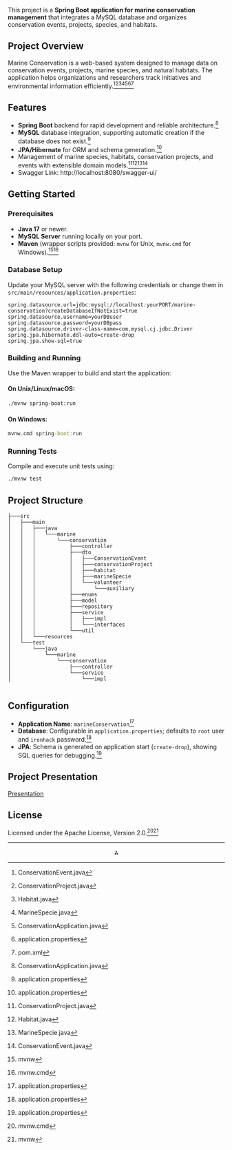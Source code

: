 This project is a **Spring Boot application for marine conservation management** that integrates a MySQL database and organizes conservation events, projects, species, and habitats. 
## Project Overview

Marine Conservation is a web-based system designed to manage data on conservation events, projects, marine species, and natural habitats. The application helps organizations and researchers track initiatives and environmental information efficiently.[^4][^5][^6][^7][^2][^3][^1]

## Features

- **Spring Boot** backend for rapid development and reliable architecture.[^2]
- **MySQL** database integration, supporting automatic creation if the database does not exist.[^3]
- **JPA/Hibernate** for ORM and schema generation.[^3]
- Management of marine species, habitats, conservation projects, and events with extensible domain models.[^5][^6][^7][^4]
- Swagger Link: http://localhost:8080/swagger-ui/

## Getting Started

### Prerequisites

- **Java 17** or newer.
- **MySQL Server** running locally on your port.
- **Maven** (wrapper scripts provided: `mvnw` for Unix, `mvnw.cmd` for Windows).[^8][^9]


### Database Setup

Update your MySQL server with the following credentials or change them in `src/main/resources/application.properties`:

```properties
spring.datasource.url=jdbc:mysql://localhost:yourPORT/marine-conservation?createDatabaseIfNotExist=true 
spring.datasource.username=yourDBuser
spring.datasource.password=yourDBpass
spring.datasource.driver-class-name=com.mysql.cj.jdbc.Driver
spring.jpa.hibernate.ddl-auto=create-drop
spring.jpa.show-sql=true
```


### Building and Running

Use the Maven wrapper to build and start the application:

#### On Unix/Linux/macOS:

```sh
./mvnw spring-boot:run
```


#### On Windows:

```bat
mvnw.cmd spring-boot:run
```


### Running Tests

Compile and execute unit tests using:

```sh
./mvnw test
```


## Project Structure

```
├───src
│   ├───main
│   │   ├───java
│   │   │   └───marine
│   │   │       └───conservation
│   │   │           ├───controller
│   │   │           ├───dto
│   │   │           │   ├───ConservationEvent
│   │   │           │   ├───conservationProject
│   │   │           │   ├───habitat
│   │   │           │   ├───marineSpecie
│   │   │           │   └───volunteer
│   │   │           │       └───auxiliary
│   │   │           ├───enums
│   │   │           ├───model
│   │   │           ├───repository
│   │   │           ├───service
│   │   │           │   ├───impl
│   │   │           │   └───interfaces
│   │   │           └───util
│   │   └───resources
│   └───test
│       └───java
│           └───marine
│               └───conservation
│                   ├───controller
│                   └───service
│                       └───impl


```


## Configuration

- **Application Name**: `marineConservation`[^3]
- **Database**: Configurable in `application.properties`; defaults to `root` user and `ironhack` password.[^3]
- **JPA**: Schema is generated on application start (`create-drop`), showing SQL queries for debugging.[^3]

## Project Presentation

[Presentation](https://www.canva.com/design/DAGx1ClEReg/4BTSZuQdZhjDG9Yw-ZwNDg/edit?utm_content=DAGx1ClEReg&utm_campaign=designshare&utm_medium=link2&utm_source=sharebutton)


## License

Licensed under the Apache License, Version 2.0.[^9][^8]

***

<div style="text-align: center">⁂</div>

[^1]: pom.xml

[^2]: ConservationApplication.java

[^3]: application.properties

[^4]: ConservationEvent.java

[^5]: ConservationProject.java

[^6]: Habitat.java

[^7]: MarineSpecie.java

[^8]: mvnw

[^9]: mvnw.cmd

[^10]: ConservationApplicationTests.java
